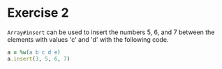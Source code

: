 # Exercise 2

`Array#insert` can be used to insert the numbers 5, 6, and 7 between the elements with values 'c' and 'd' with the following code.

```ruby
a = %w(a b c d e)
a.insert(3, 5, 6, 7)
```
